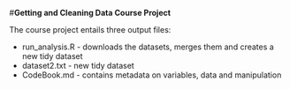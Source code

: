 #**Getting and Cleaning Data Course Project**

The course project entails three output files: 
* run_analysis.R - downloads the datasets, merges them and creates a new tidy dataset
* dataset2.txt - new tidy dataset
* CodeBook.md - contains metadata on variables, data and manipulation
